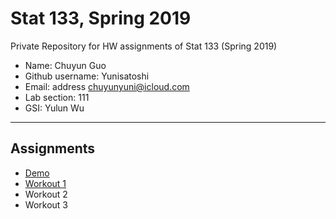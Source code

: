 # Stat 133, Spring 2019

Private Repository for HW assignments of Stat 133 (Spring 2019)

- Name: Chuyun Guo
- Github username: Yunisatoshi
- Email: address chuyunyuni@icloud.com
- Lab section: 111
- GSI: Yulun Wu

-----

## Assignments

- [Demo](demo)
- [Workout 1](workout1)
- Workout 2
- Workout 3


